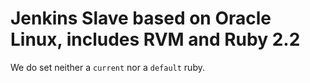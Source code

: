 # Jenkins Slave based on Oracle Linux, includes RVM and Ruby 2.2

We do set neither a `current` nor a `default` ruby.
